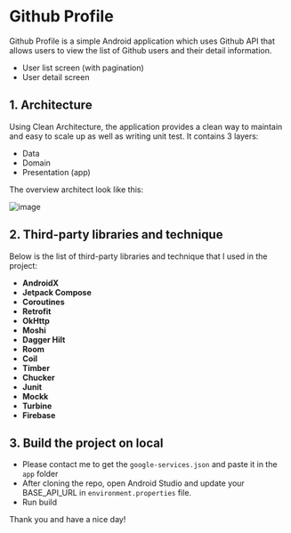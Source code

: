 # Github Profile
Github Profile is a simple Android application which uses Github API that allows users to view the list of Github users and their detail information.
- User list screen (with pagination)
- User detail screen

## **1. Architecture**
Using Clean Architecture, the application provides a clean way to maintain and easy to scale up as well as writing unit test. It contains 3 layers:
- Data
- Domain
- Presentation (app)

The overview architect look like this:

![image](https://user-images.githubusercontent.com/21035435/69536839-9f4c8e80-0fa0-11ea-85ee-d7823e5a46b0.png)

## **2. Third-party libraries and technique**
Below is the list of third-party libraries and technique that I used in the project:

- **AndroidX**
- **Jetpack Compose**
- **Coroutines**
- **Retrofit**
- **OkHttp**
- **Moshi**
- **Dagger Hilt**
- **Room**
- **Coil**
- **Timber**
- **Chucker**
- **Junit**
- **Mockk**
- **Turbine**
- **Firebase**

## **3. Build the project on local**
- Please contact me to get the `google-services.json` and paste it in the `app` folder
- After cloning the repo, open Android Studio and update your BASE_API_URL in `environment.properties` file.
- Run build

Thank you and have a nice day!
